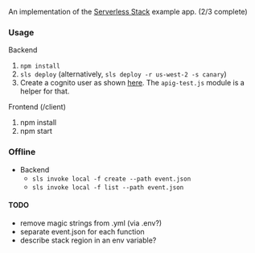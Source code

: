 An implementation of the [Serverless Stack](http://serverless-stack.com) example app. (2/3 complete)

### Usage

Backend

  1. ```npm install```
  2. ```sls deploy``` (alternatively, ```sls deploy -r us-west-2 -s canary```)
  3. Create a cognito user as shown [here](https://serverless-stack.com/chapters/test-the-apis.html). The ```apig-test.js``` module is a helper for that.

Frontend (/client)

1. npm install
2. npm start

### Offline

* Backend
  * ```sls invoke local -f create --path event.json```
  * ```sls invoke local -f list --path event.json```

#### TODO
  * remove magic strings from .yml (via .env?)
  * separate event.json for each function
  * describe stack region in an env variable?
